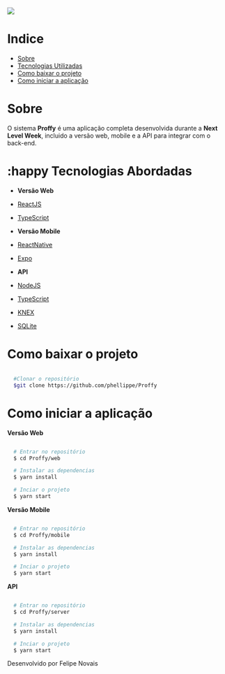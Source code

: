 <h1 display="inline">
  <img src="./web/github/git.git">
</h1>

# Indice
- [Sobre](#-sobre)
- [Tecnologias Utilizadas](#-tecnologias-utilizadas)
- [Como baixar o projeto](#como-baixar-o-projeto)
- [Como iniciar a aplicação](#como-iniciar-a-aplicação)

# Sobre

O sistema **Proffy** é uma aplicação completa desenvolvida durante a **Next Level Week**, incluido a versão web, mobile e a API para integrar com o back-end.

# :happy Tecnologias Abordadas

- **Versão Web**
- [ReactJS](https://pt-br.reactjs.org)
- [TypeScript](https://www.typescriptlang.org/)

- **Versão Mobile**
- [ReactNative](https://reactnative.dev/)
- [Expo](https://expo.io/)

- **API**
- [NodeJS](https://nodejs.org/en/)
- [TypeScript](https://www.typescriptlang.org/)
- [KNEX](http://knexjs.org/)
- [SQLite](https://www.sqlite.org/index.html)

#  Como baixar o projeto
```bash

  #Clonar o repositório
  $git clone https://github.com/phellippe/Proffy

```

#  Como iniciar a aplicação

**Versão Web**
```bash

  # Entrar no repositório
  $ cd Proffy/web

  # Instalar as dependencias
  $ yarn install 

  # Inciar o projeto
  $ yarn start

```

**Versão Mobile**
```bash

  # Entrar no repositório
  $ cd Proffy/mobile

  # Instalar as dependencias
  $ yarn install 

  # Inciar o projeto
  $ yarn start

```

**API**
```bash

  # Entrar no repositório
  $ cd Proffy/server

  # Instalar as dependencias
  $ yarn install 

  # Inciar o projeto
  $ yarn start

```

Desenvolvido por Felipe Novais
